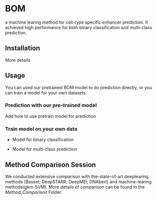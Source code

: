 # BOM
a machine learing method for cell-type specific enhancer prediction.
It achieved high performance for both binary classification and multi-class prediction.

## Installation 
More details

## Usage

You can used our pretrained BOM model to do prediction directly, or you can train a model for your own datasets.

### Prediction with our pre-trained model

Add how to use pretrain model for prediction

### Train model on your own data

- Model for binary classification

- Model for multi-class prediction



## Method Comparison Session

We conducted extensive comparison with the-state-of-art deeplearing methods (Basset; DeepSTARR; DeepMEl; DNAbert) and machine-learing methods(gkm-SVM). More details of comparison can be found in the *Method_Comparison* Folder.


